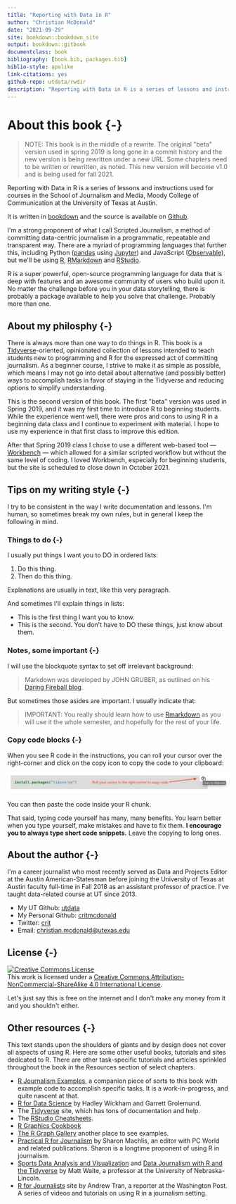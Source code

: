 ```yaml
--- 
title: "Reporting with Data in R"
author: "Christian McDonald"
date: "2021-09-29"
site: bookdown::bookdown_site
output: bookdown::gitbook
documentclass: book
bibliography: [book.bib, packages.bib]
biblio-style: apalike
link-citations: yes
github-repo: utdata/rwdir
description: "Reporting with Data in R is a series of lessons and instructions used in courses in the School of Journalism and Media, Moody College of Communication at the University of Texas at Austin. It is taught by Christian McDonald, assistant professor of practice."
---
```


# About this book {-}

> NOTE: This book is in the middle of a rewrite. The original "beta" version used in spring 2019 is long gone in a commit history and the new version is being rewritten under a new URL. Some chapters need to be written or rewritten, as noted. This new version will become v1.0 and is being used for fall 2021.

Reporting with Data in R is a series of lessons and instructions used for courses in the School of Journalism and Media, Moody College of Communication at the University of Texas at Austin.

It is written in [bookdown](https://bookdown.org/) and the source is available on [Github](https://github.com/utdata/rwdir).

I'm a strong proponent of what I call Scripted Journalism, a method of committing data-centric journalism in a programmatic, repeatable and transparent way. There are a myriad of programming languages that further this, including Python ([pandas](https://pandas.pydata.org/) using [Jupyter](https://jupyter.org/)) and JavaScript ([Observable](https://beta.observablehq.com/)), but we'll be using [R](https://www.r-project.org/), [RMarkdown](https://rmarkdown.rstudio.com/) and [RStudio](https://www.rstudio.com/).

R is a super powerful, open-source programming language for data that is deep with features and an awesome community of users who build upon it. No matter the challenge before you in your data storytelling, there is probably a package available to help you solve that challenge. Probably more than one.

## About my philosphy {-}

There is always more than one way to do things in R. This book is a [Tidyverse](https://www.tidyverse.org/)-oriented, opinionated collection of lessons intended to teach students new to programming and R for the expressed act of committing journalism. As a beginner course, I strive to make it as simple as possible, which means I may not go into detail about alternative (and possibly better) ways to accomplish tasks in favor of staying in the Tidyverse and reducing options to simplify understanding.

This is the second version of this book. The first "beta" version was used in Spring 2019, and it was my first time to introduce R to beginning students. While the experience went well, there were pros and cons to using R in a beginning data class and I continue to experiment with material. I hope to use my experience in that first class to improve this edition.

After that Spring 2019 class I chose to use a different web-based tool — [Workbench](http://workbenchdata.com/) — which allowed for a similar scripted workflow but without the same level of coding. I loved Workbench, especially for beginning students, but the site is scheduled to close down in October 2021.

## Tips on my writing style {-}

I try to be consistent in the way I write documentation and lessons. I'm human, so sometimes break my own rules, but in general I keep the following in mind.

### Things to do {-}

I usually put things I want you to DO in ordered lists:

1. Do this thing.
2. Then do this thing.

Explanations are usually in text, like this very paragraph.

And sometimes I'll explain things in lists:

- This is the first thing I want you to know.
- This is the second. You don't have to DO these things, just know about them.

### Notes, some important {-}

I will use the blockquote syntax to set off irrelevant background:

> Markdown was developed by JOHN GRUBER, as outlined on his [Daring Fireball blog](https://daringfireball.net/projects/markdown/).

But sometimes those asides are important. I usually indicate that:

> IMPORTANT: You really should learn how to use [Rmarkdown](https://rmarkdown.rstudio.com/) as you will use it the whole semester, and hopefully for the rest of your life.

### Copy code blocks {-}

When you see R code in the instructions, you can roll your cursor over the right-corner and click on the copy icon to copy the code to your clipboard:

![Copy to clipboard](images/index-copy-clipboard.png)

You can then paste the code inside your R chunk.

That said, typing code yourself has many, many benefits. You learn better when you type yourself, make mistakes and have to fix them. **I encourage you to always type short code snippets.** Leave the copying to long ones.

## About the author {-}

I'm a career journalist who most recently served as Data and Projects Editor at the Austin American-Statesman before joining the University of Texas at Austin faculty full-time in Fall 2018 as an assistant professor of practice. I've taught data-related course at UT since 2013.

- My UT Github: [utdata](https://github.com/utdata)
- My Personal Github: [critmcdonald](https://github.com/critmcdonald?tab=repositories)
- Twitter: [crit](https://twitter.com/crit)
- Email: <christian.mcdonald@utexas.edu>

## License {-}

<a rel="license" href="http://creativecommons.org/licenses/by-nc-sa/4.0/"><img alt="Creative Commons License" style="border-width:0" src="https://i.creativecommons.org/l/by-nc-sa/4.0/88x31.png" /></a><br />This work is licensed under a <a rel="license" href="http://creativecommons.org/licenses/by-nc-sa/4.0/">Creative Commons Attribution-NonCommercial-ShareAlike 4.0 International License</a>.

Let's just say this is free on the internet and I don't make any money from it and you shouldn't either.

## Other resources {-}

This text stands upon the shoulders of giants and by design does not cover all aspects of using R. Here are some other useful books, tutorials and sites dedicated to R. There are other task-specific tutorials and articles sprinkled throughout the book in the Resources section of select chapters. 

- [R Journalism Examples](https://utdata.github.io/r-journalism-examples/), a companion piece of sorts to this book with example code to accomplish specific tasks. It is a work-in-progress, and quite nascent at that.
- [R for Data Science](https://r4ds.had.co.nz/index.html) by Hadley Wickham and Garrett Grolemund.
- The [Tidyverse](https://www.tidyverse.org/) site, which has tons of documentation and help.
- The [RStudio Cheatsheets](https://www.rstudio.com/resources/cheatsheets/).
- [R Graphics Cookbook](https://r-graphics.org/index.html)
- [The R Graph Gallery](https://www.r-graph-gallery.com/) another place to see examples.
- [Practical R for Journalism](https://www.crcpress.com/Practical-R-for-Mass-Communication-and-Journalism/Machlis/p/book/9781138726918) by Sharon Machlis, an editor with PC World and related publications. Sharon is a longtime proponent of using R in journalism.
- [Sports Data Analysis and Visualization](http://mattwaite.github.io/sports/) and [Data Journalism with R and the Tidyverse](http://mattwaite.github.io/datajournalism/) by Matt Waite, a professor at the University of Nebraska-Lincoln.
- [R for Journalists](http://learn.r-journalism.com/en/) site by Andrew Tran, a reporter at the Washington Post. A series of videos and tutorials on using R in a journalism setting.

